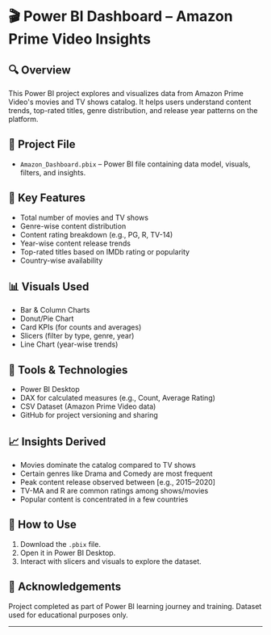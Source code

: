 # 🎬 Power BI Dashboard – Amazon Prime Video Insights

## 🔍 Overview
This Power BI project explores and visualizes data from Amazon Prime Video's movies and TV shows catalog. It helps users understand content trends, top-rated titles, genre distribution, and release year patterns on the platform.

## 📁 Project File
- `Amazon_Dashboard.pbix` – Power BI file containing data model, visuals, filters, and insights.

## 🧠 Key Features
- Total number of movies and TV shows
- Genre-wise content distribution
- Content rating breakdown (e.g., PG, R, TV-14)
- Year-wise content release trends
- Top-rated titles based on IMDb rating or popularity
- Country-wise availability

## 📊 Visuals Used
- Bar & Column Charts
- Donut/Pie Chart
- Card KPIs (for counts and averages)
- Slicers (filter by type, genre, year)
- Line Chart (year-wise trends)

## 🧰 Tools & Technologies
- Power BI Desktop
- DAX for calculated measures (e.g., Count, Average Rating)
- CSV Dataset (Amazon Prime Video data)
- GitHub for project versioning and sharing

## 📈 Insights Derived
- Movies dominate the catalog compared to TV shows
- Certain genres like Drama and Comedy are most frequent
- Peak content release observed between [e.g., 2015–2020]
- TV-MA and R are common ratings among shows/movies
- Popular content is concentrated in a few countries



## 📝 How to Use
1. Download the `.pbix` file.
2. Open it in Power BI Desktop.
3. Interact with slicers and visuals to explore the dataset.

## 🤝 Acknowledgements
Project completed as part of Power BI learning journey and training. Dataset used for educational purposes only.

---

